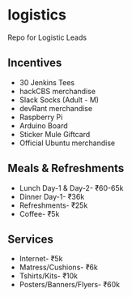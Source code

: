 # logistics

Repo for Logistic Leads 

## Incentives

- 30 Jenkins Tees
- hackCBS merchandise
- Slack Socks (Adult - M)
- devRant merchandise
- Raspberry Pi
- Arduino Board
- Sticker Mule Giftcard
- Official Ubuntu merchandise

## Meals & Refreshments
- Lunch Day-1 & Day-2- ₹60-65k
- Dinner Day-1- ₹36k
- Refreshments- ₹25k
- Coffee- ₹5k

## Services
- Internet- ₹5k
- Matress/Cushions- ₹6k
- Tshirts/Kits- ₹10k
- Posters/Banners/Flyers- ₹60k
